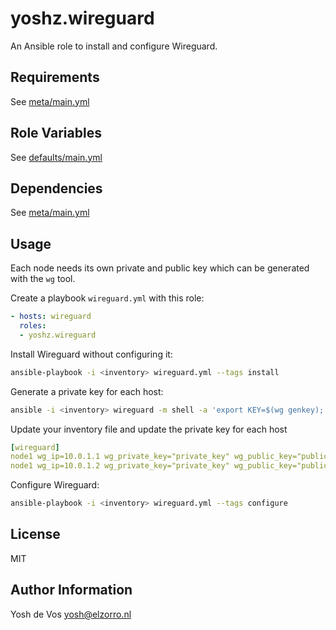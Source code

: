 yoshz.wireguard
================

An Ansible role to install and configure Wireguard.


Requirements
------------

See [meta/main.yml](meta/main.yml)

Role Variables
--------------

See [defaults/main.yml](defaults/main.yml)

Dependencies
------------

See [meta/main.yml](meta/main.yml)

Usage
-----

Each node needs its own private and public key which can be generated with the `wg` tool.

Create a playbook `wireguard.yml` with this role:

```yaml
- hosts: wireguard
  roles:
  - yoshz.wireguard

```
 
Install Wireguard without configuring it:

```bash
ansible-playbook -i <inventory> wireguard.yml --tags install
```
 
Generate a private key for each host:

```bash
ansible -i <inventory> wireguard -m shell -a 'export KEY=$(wg genkey); echo "Private key: $KEY"; echo -n "Public key: "; echo $KEY | wg pubkey'
```

Update your inventory file and update the private key for each host

```yaml
[wireguard]
node1 wg_ip=10.0.1.1 wg_private_key="private_key" wg_public_key="public_key"
node1 wg_ip=10.0.1.2 wg_private_key="private_key" wg_public_key="public_key"
```

Configure Wireguard:

```bash
ansible-playbook -i <inventory> wireguard.yml --tags configure
```

License
-------

MIT

Author Information
------------------

Yosh de Vos <yosh@elzorro.nl>

